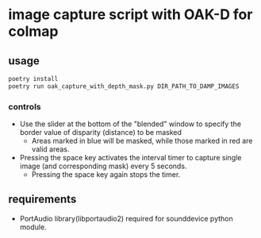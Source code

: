 # image capture script with OAK-D for colmap

## usage

```sh
poetry install
poetry run oak_capture_with_depth_mask.py DIR_PATH_TO_DAMP_IMAGES
```

### controls

- Use the slider at the bottom of the "blended" window to specify the border value of disparity (distance) to be masked
  - Areas marked in blue will be masked, while those marked in red are valid areas.
- Pressing the space key activates the interval timer to capture single image (and corresponding mask) every 5 seconds.
  - Pressing the space key again stops the timer.

## requirements

- PortAudio library(libportaudio2) required for sounddevice python module.
